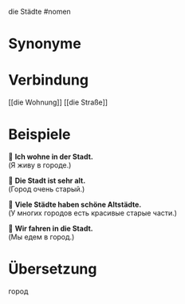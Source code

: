 die Städte
#nomen
# Synonyme

# Verbindung 
[[die Wohnung]]
[[die Straße]]
# Beispiele
🔹 **Ich wohne in der Stadt.**  
(Я живу в городе.)

🔹 **Die Stadt ist sehr alt.**  
(Город очень старый.)

🔹 **Viele Städte haben schöne Altstädte.**  
(У многих городов есть красивые старые части.)

🔹 **Wir fahren in die Stadt.**  
(Мы едем в город.)
# Übersetzung
город
